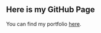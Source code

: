 ## Here is my GitHub Page

You can find my portfolio <a href="7jxlian7.github.io/portfolio">here</a>.

